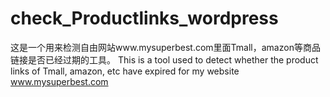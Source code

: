 # check_Productlinks_wordpress
这是一个用来检测自由网站www.mysuperbest.com里面Tmall，amazon等商品链接是否已经过期的工具。
This is a tool used to detect whether the product links of Tmall, amazon, etc have expired for my website www.mysuperbest.com 

